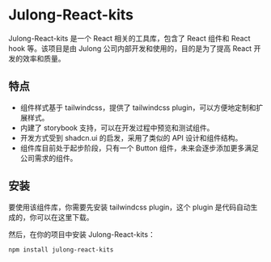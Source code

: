 # Julong-React-kits

Julong-React-kits 是一个 React 相关的工具库，包含了 React 组件和 React hook 等。该项目是由 Julong 公司内部开发和使用的，目的是为了提高 React 开发的效率和质量。

## 特点

- 组件样式基于 tailwindcss，提供了 tailwindcss plugin，可以方便地定制和扩展样式。
- 内建了 storybook 支持，可以在开发过程中预览和测试组件。
- 开发方式受到 shadcn.ui 的启发，采用了类似的 API 设计和组件结构。
- 组件库目前处于起步阶段，只有一个 Button 组件，未来会逐步添加更多满足公司需求的组件。

## 安装

要使用该组件库，你需要先安装 tailwindcss plugin，这个 plugin 是代码自动生成的，你可以在这里下载。

然后，在你的项目中安装 Julong-React-kits：

```bash
npm install julong-react-kits
```
